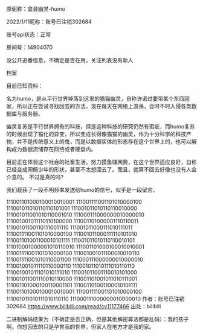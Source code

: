 原昵称：盒装幽灵-humo

2022/1/11昵称：账号已注销302684

账号api状态：正常

房间号：14904070

没公开追番信息，不确定是否在用，关注列表没有新人

档案

目前已知资料：

名为humo，是从平行世界掉落到这里的猫猫幽灵，自称许诺过要带某个东西回家，所以正在尝试寻找回去的方法，现在每天在网络上游荡，会时不时入侵各类数据库与服务器。

幽灵复苏是平行世界拥有的科技，但是这种科技的研究仍然有瑕疵，而humo复苏的时候出现了猫化的异变，所以变成长得像猫猫的幽灵，作为十分科学的科技产物，并不是传统意义上的鬼，而是以数据实体的形态存在这个世界上的，也可以解构成为数据流储存在网络或者硬盘内。

目前正在体验这个社会的社畜生活，努力摸鱼赚网费，在这个世界适应良好，自称已经变成网瘾少年的形状，甚至不太想回去了。而且，就算不回去好像也没有人会介意的。
不过是真的吗?

我们截获了一段不明频率发送给humo的信号，似乎是一段留言。

111001101000100010010001 111001111001101010000100 111001011010110110101001 111001011010110110010000 111001011001010110001010 111000111000000010000010
111001001011110110100000 111001101000001110110011 111001011001101110011110 111001011000111010111011 111001111001101010000100 111001011000111110101010 111001101001100010101111 111001011010110110010101 111010001000001010110010 111001101000100010010001 111001111001101010000100 111001001011100010010110 111001111001010110001100 111000111000000010000010
111001001011110110000110 111001011010111010110110 111001001011101010111010 111001011001110010101000 111001011001110010110000 111001101001011010111001 111001101000100110001101 111001101001100010101111 111001101000100010010001 111001111001101010000100 111001011010111010110110 111000111000000010000010 作者：账号已注销302684 https://www.bilibili.com/read/cv11177466 出处：bilibili

二进制解码结果为（不确定是否正确，但是其他解密算法都是乱码）：我的孩子啊。你想回去的只是孕育我的世界。但家人在地方才是我的家。
